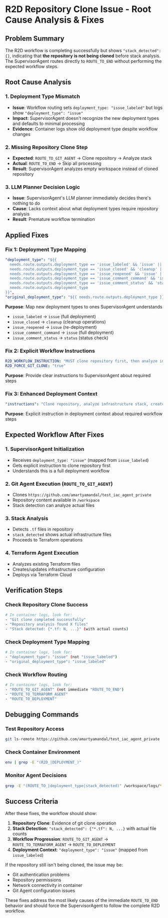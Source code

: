 # R2D Repository Clone Issue - Root Cause Analysis & Fixes

## Problem Summary
The R2D workflow is completing successfully but shows `"stack_detected": {}`, indicating that **the repository is not being cloned** before stack analysis. The SupervisorAgent routes directly to `ROUTE_TO_END` without performing the expected workflow steps.

## Root Cause Analysis

### 1. **Deployment Type Mismatch**
- **Issue**: Workflow routing sets `deployment_type: "issue_labeled"` but logs show `"deployment_type": "issue"`
- **Impact**: SupervisorAgent doesn't recognize the new deployment types and defaults to minimal processing
- **Evidence**: Container logs show old deployment type despite workflow changes

### 2. **Missing Repository Clone Step**
- **Expected**: `ROUTE_TO_GIT_AGENT` → Clone repository → Analyze stack
- **Actual**: `ROUTE_TO_END` → Skip all processing
- **Result**: SupervisorAgent analyzes empty workspace instead of cloned repository

### 3. **LLM Planner Decision Logic**
- **Issue**: SupervisorAgent's LLM planner immediately decides there's nothing to do
- **Cause**: Lacks context about what deployment types require repository analysis
- **Result**: Premature workflow termination

## Applied Fixes

### Fix 1: Deployment Type Mapping
```yaml
"deployment_type": "${{ 
  needs.route.outputs.deployment_type == 'issue_labeled' && 'issue' || 
  needs.route.outputs.deployment_type == 'issue_closed' && 'cleanup' || 
  needs.route.outputs.deployment_type == 'issue_reopened' && 'issue' || 
  needs.route.outputs.deployment_type == 'issue_comment_command' && 'issue' || 
  needs.route.outputs.deployment_type == 'issue_comment_status' && 'status' || 
  needs.route.outputs.deployment_type 
}}",
"original_deployment_type": "${{ needs.route.outputs.deployment_type }}"
```

**Purpose**: Map new deployment types to ones SupervisorAgent understands
- `issue_labeled` → `issue` (full deployment)
- `issue_closed` → `cleanup` (cleanup operations)
- `issue_reopened` → `issue` (re-deployment)
- `issue_comment_command` → `issue` (full deployment)
- `issue_comment_status` → `status` (status check)

### Fix 2: Explicit Workflow Instructions
```yaml
R2D_WORKFLOW_INSTRUCTION: "MUST clone repository first, then analyze infrastructure stack, then deploy"
R2D_FORCE_GIT_CLONE: "true"
```

**Purpose**: Provide clear instructions to SupervisorAgent about required steps

### Fix 3: Enhanced Deployment Context
```yaml
"instructions": "Clone repository, analyze infrastructure stack, create/update Terraform configuration, and deploy via Terraform Cloud"
```

**Purpose**: Explicit instruction in deployment context about required workflow steps

## Expected Workflow After Fixes

### 1. SupervisorAgent Initialization
- Receives `deployment_type: "issue"` (mapped from `issue_labeled`)
- Gets explicit instruction to clone repository first
- Understands this is a full deployment workflow

### 2. Git Agent Execution (`ROUTE_TO_GIT_AGENT`)
- Clones `https://github.com/amartyamandal/test_iac_agent_private`
- Repository content available in `/workspace`
- Stack detection can analyze actual files

### 3. Stack Analysis
- Detects `.tf` files in repository
- `stack_detected` shows actual infrastructure files
- Proceeds to Terraform operations

### 4. Terraform Agent Execution
- Analyzes existing Terraform files
- Creates/updates infrastructure configuration
- Deploys via Terraform Cloud

## Verification Steps

### Check Repository Clone Success
```bash
# In container logs, look for:
- "Git clone completed successfully"
- "Repository analysis found X files"
- "Stack detected: {*.tf: N, ...}" (with actual counts)
```

### Check Deployment Type Mapping
```bash
# In container logs, look for:
- "deployment_type": "issue" (not "issue_labeled")
- "original_deployment_type": "issue_labeled"
```

### Check Workflow Routing
```bash
# In container logs, look for:
- "ROUTE_TO_GIT_AGENT" (not immediate "ROUTE_TO_END")
- "ROUTE_TO_TERRAFORM_AGENT"
- "ROUTE_TO_DEPLOYMENT"
```

## Debugging Commands

### Test Repository Access
```bash
git ls-remote https://github.com/amartyamandal/test_iac_agent_private
```

### Check Container Environment
```bash
env | grep -E "(R2D_|DEPLOYMENT_)"
```

### Monitor Agent Decisions
```bash
grep -E "(ROUTE_TO_|deployment_type|stack_detected)" /workspace/logs/*
```

## Success Criteria

After these fixes, the workflow should show:

1. **Repository Clone**: Evidence of git clone operation
2. **Stack Detection**: `"stack_detected": {"*.tf": N, ...}` with actual file counts
3. **Workflow Progression**: `ROUTE_TO_GIT_AGENT` → `ROUTE_TO_TERRAFORM_AGENT` → `ROUTE_TO_DEPLOYMENT`
4. **Deployment Context**: `"deployment_type": "issue"` (mapped from `issue_labeled`)

If the repository still isn't being cloned, the issue may be:
- Git authentication problems
- Repository permissions
- Network connectivity in container
- Git Agent configuration issues

These fixes address the most likely causes of the immediate `ROUTE_TO_END` behavior and should force the SupervisorAgent to follow the complete R2D workflow.
